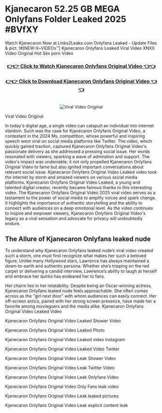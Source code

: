 # Kjanecaron  52.25 GB MEGA Onlyfans Folder Leaked 2025 #BVfXY

Watch Kjanecaron Now at Links2Leaks.com Onlyfans Leaked - Update Files & pict. !#[NEW-X~VIDEOs™] Kjanecaron Onlyfans Leaked Viral Video XNXX Video Original Hot Sex porn Video
<br>
<div align="center">
<h3><a href="https://links2leaks.com/kjanecaron" rel="nofollow">👉👉 Click to Watch Kjanecaron Onlyfans Original Video 👈👈</a></h3>
<h3><a href="https://links2leaks.com/kjanecaron" rel="nofollow">👉👉 Click to Download Kjanecaron Onlyfans Original Video 👈👈</a></h3>
<br>
<a href="https://links2leaks.com/kjanecaron" rel="nofollow"><img src="https://i.ibb.co/Gkj2r4b/banner.png" alt="Viral Video Original" style="max-width: 100%; display: inline-block;" data-target="animated-image.originalImage"></a>
</div>

Viral Video Original

In today's digital age, a single video can catapult an individual into internet stardom. Such was the case for Kjanecaron Onlyfans Original Video, a contestant in the 2024 Ms. competition, whose powerful and inspiring speech went viral on social media platforms like Twitter.
The video, which quickly gained traction, captured Kjanecaron Onlyfans Original Video's passionate delivery as she addressed a pressing social issue. Her words resonated with viewers, sparking a wave of admiration and support. The video's impact was undeniable; it not only propelled Kjanecaron Onlyfans Original Video to fame but also ignited important conversations about relevant social issue.
Kjanecaron Onlyfans Original Video Leaked video took the internet by storm and amazed viewers on various social media platforms. Kjanecaron Onlyfans Original Video Leaked, a young and talented digital creator, recently became famous thanks to this interesting video.
The Kjanecaron Onlyfans Original Video 2025 viral video serves as a testament to the power of social media to amplify voices and spark change. It highlights the importance of authentic storytelling and the ability to connect with audiences on a deep emotional level. As the video continues to inspire and empower viewers, Kjanecaron Onlyfans Original Video's legacy as a viral sensation and advocate for privacy will undoubtedly endure.

<h2>The Allure of Kjanecaron Onlyfans leaked nude</h2>


To understand why Kjanecaron Onlyfans leaked nude’s viral video created such a storm, one must first recognize what makes her such a beloved figure. Unlike many Hollywood stars, Lawrence has always maintained a down-to-earth and authentic persona. Whether she’s tripping on the red carpet or delivering a candid interview, Lawrence’s ability to laugh at herself and embrace her quirks has endeared her to fans.

Her charm lies in her relatability. Despite being an Oscar-winning actress, Kjanecaron Onlyfans leaked nude feels approachable. She often comes across as the "girl next door" with whom audiences can easily connect. Her off-screen antics, paired with her strong screen presence, have made her a favorite among moviegoers and the media alike.
Kjanecaron Onlyfans Original Video Leaked Video

Kjanecaron Onlyfans Original Video Leaked Shower Video

Kjanecaron Onlyfans Original Video Leaked Photo

Kjanecaron Onlyfans Original Video Leaked video instagram

Kjanecaron Onlyfans Original Video Leaked Video Twitter

Kjanecaron Onlyfans Original Video Leak Shower Video

Kjanecaron Onlyfans Original Video Leak Twitter Video

Kjanecaron Onlyfans Original Video Leak Onlyfans Video

Kjanecaron Onlyfans Original Video Only Fans leak video

Kjanecaron Onlyfans Original Video Leak leaked pictures

Kjanecaron Onlyfans Original Video Leak explicit content leak